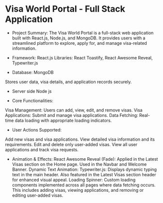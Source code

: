 
# Visa World Portal - Full Stack Application

- Project Summary:
The Visa World Portal is a full-stack web application built with React.js, Node.js, and MongoDB. It provides users with a streamlined platform to explore, apply for, and manage visa-related information.



- Framework: React.js
Libraries: React Toastify, React Awesome Reveal, Typewriter.js

- Database: MongoDB

Stores user data, visa details, and application records securely.

- Server side 
Node js


- Core Functionalities:

Visa Management: Users can add, view, edit, and remove visas.
Visa Applications: Submit and manage visa applications.
Data Fetching: Real-time data loading with appropriate loading indicators.

- User Actions Supported:

Add new visas and visa applications.
View detailed visa information and its requirements.
Edit and delete only user-added visas.
View all user applications and track visa requests.


- Animation & Effects:
React Awesome Reveal (Fade):
Applied in the Latest Visas section on the Home page.
Used in the Navbar and Welcome Banner.
Dynamic Text Animation:
Typewriter.js:
Displays dynamic typing text in the main header.
Also featured in the Latest Visas section header for enhanced visual appeal.
Loading Spinner:
Custom loading components implemented across all pages where data fetching occurs. This includes adding visas, viewing applications, and removing or editing user-added visas.


